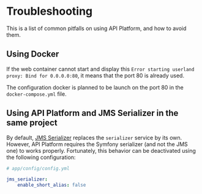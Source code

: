 # Troubleshooting

This is a list of common pitfalls on using API Platform, and how to avoid them.

## Using Docker

If the web container cannot start and display this `Error starting userland proxy: Bind for 0.0.0.0:80`, it means that the port 80 is already used.

The configuration docker is planned to be launch on the port 80 in the `docker-compose.yml` file.

## Using API Platform and JMS Serializer in the same project

By default, [JMS Serializer](http://jmsyst.com/bundles/JMSSerializerBundle) replaces the `serializer` service by its own. However, API Platform requires the Symfony serializer (and not the JMS one) to works properly.
Fortunately, this behavior can be deactivated using the following configuration:

```yaml
# app/config/config.yml

jms_serializer:    
    enable_short_alias: false
```
